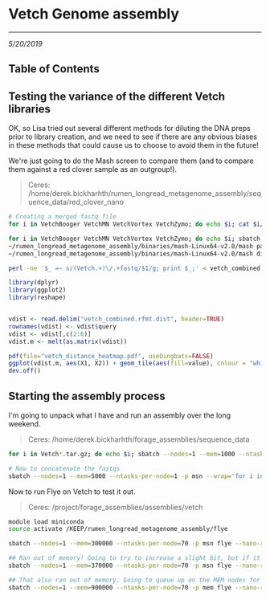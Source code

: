 # Vetch Genome assembly
---
*5/20/2019*

## Table of Contents

## Testing the variance of the different Vetch libraries

OK, so Lisa tried out several different methods for diluting the DNA preps prior to library creation, and we need to see if there are any obvious biases in these methods that could cause us to choose to avoid them in the future!

We're just going to do the Mash screen to compare them (and to compare them against a red clover sample as an outgroup!).

> Ceres: /home/derek.bickharhth/rumen_longread_metagenome_assembly/sequence_data/red_clover_nano

```bash
# Creating a merged fastq file
for i in VetchBooger VetchMN VetchVortex VetchZymo; do echo $i; cat $i/*/fastq_pass/*.fastq > $i/$i.combined.pass.fastq; done

for i in VetchBooger VetchMN VetchVortex VetchZymo; do echo $i; sbatch --nodes=1 --mem=10000 --ntasks-per-node=4 -p msn --wrap="~/rumen_longread_metagenome_assembly/binaries/mash-Linux64-v2.0/mash sketch -o $i/$i.combined.msh -p 4 -s 100000 -r -m 4 -g 420M $i/$i.combined.pass.fastq"; done
~/rumen_longread_metagenome_assembly/binaries/mash-Linux64-v2.0/mash paste vetch_combined VetchBooger/VetchBooger.combined.msh VetchMN/VetchMN.combined.msh VetchZymo/VetchZymo.combined.msh VetchVortex/VetchVortex.combined.msh clover14.msh
~/rumen_longread_metagenome_assembly/binaries/mash-Linux64-v2.0/mash dist -t vetch_combined.msh VetchBooger/VetchBooger.combined.msh VetchMN/VetchMN.combined.msh VetchZymo/VetchZymo.combined.msh VetchVortex/VetchVortex.combined.msh clover14.msh > vetch_combined.dist

perl -ne '$_ =~ s/(Vetch.+)\/.+fastq/$1/g; print $_;' < vetch_combined.dist > vetch_combined.rfmt.dist

```

```R
library(dplyr)
library(ggplot2)
library(reshape)


vdist <- read.delim("vetch_combined.rfmt.dist", header=TRUE)
rownames(vdist) <- vdist$query
vdist <- vdist[,c(2:6)]
vdist.m <- melt(as.matrix(vdist))

pdf(file="vetch_distance_heatmap.pdf", useDingbats=FALSE)
ggplot(vdist.m, aes(X1, X2)) + geom_tile(aes(fill=value), colour = "white") + scale_fill_gradient(low = "white", high = "steelblue") + labs(title = "Vetch Prep Dataset Mash Distances")
dev.off()
```

## Starting the assembly process

I'm going to unpack what I have and run an assembly over the long weekend.

> Ceres: /home/derek.bickharhth/forage_assemblies/sequence_data

```bash
for i in Vetch*.tar.gz; do echo $i; sbatch --nodes=1 --mem=1000 --ntasks-per-node=1 -p msn --wrap="tar -xvf $i"; done

# Now to concatenate the fastqs
sbatch --nodes=1 --mem=5000 --ntasks-per-node=1 -p msn --wrap='for i in Vetch*/*/fastq_pass/*.fastq; do cat $i; done > vetch_combined_reads.fastq'
```

Now to run Flye on Vetch to test it out.

> Ceres: /project/forage_assemblies/assemblies/vetch

```bash
module load miniconda
source activate /KEEP/rumen_longread_metagenome_assembly/flye

sbatch --nodes=1 --mem=300000 --ntasks-per-node=70 -p msn flye --nano-raw /home/derek.bickharhth/forage_assemblies/sequence_data/vetch_combined_reads.fastq -g 2000m -t 70 -i 2 -o vetch_flye

## Ran out of memory! Going to try to increase a slight bit, but if it fails I'll have to try an alternate strategy
sbatch --nodes=1 --mem=370000 --ntasks-per-node=70 -p msn flye --nano-raw /home/derek.bickharhth/forage_assemblies/sequence_data/vetch_combined_reads.fastq -g 2000m -t 70 -i 2 -o vetch_flye --resume

## That also ran out of memory. Going to queue up on the MEM nodes for the long haul
sbatch --nodes=1 --mem=900000 --ntasks-per-node=70 -p mem flye --nano-raw /home/derek.bickharhth/forage_assemblies/sequence_data/vetch_combined_reads.fastq -g 2000m -t 70 -i 2 -o vetch_flye --resume
```